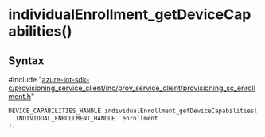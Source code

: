 # individualEnrollment_getDeviceCapabilities()

## Syntax

\#include "[azure-iot-sdk-c/provisioning_service_client/inc/prov_service_client/provisioning_sc_enrollment.h](../provisioning-sc-enrollment-h.md)"  
```C
DEVICE_CAPABILITIES_HANDLE individualEnrollment_getDeviceCapabilities(
  INDIVIDUAL_ENROLLMENT_HANDLE  enrollment
);
```

